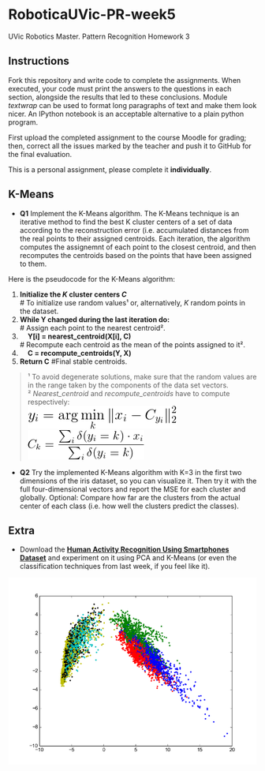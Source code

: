 # RoboticaUVic-PR-week5
UVic Robotics Master. Pattern Recognition Homework 3

## Instructions

Fork this repository and write code to complete the assignments. When
executed, your code must print the answers to the questions in each
section, alongside the results that led to these conclusions. Module
*textwrap* can be used to format long paragraphs of text and make them
look nicer. An IPython notebook is an acceptable alternative to a
plain python program.

First upload the completed assignment to the course Moodle for
grading; then, correct all the issues marked by the teacher and push it
to GitHub for the final evaluation.

This is a personal assignment, please complete it **individually**. 

## K-Means

- **Q1** Implement the K-Means algorithm. The K-Means technique is an
iterative method to find the best K cluster centers of a set of data
according to the reconstruction error (i.e. accumulated distances from
the real points to their assigned centroids. Each iteration, the
algorithm computes the assignemnt of each point to the closest
centroid, and then recomputes the centroids based on the points that
have been assigned to them.  

 Here is the pseudocode for the K-Means algorithm:  
 1) **Initialize the _K_ cluster centers _C_**  
 \# To initialize use random values¹ or, alternatively, *K* random points in the dataset.  
 2) **While Y changed during the last iteration do:**   
 \# Assign each point to the nearest centroid².  
 3) &nbsp;&nbsp;&nbsp;  **Y[i] = nearest_centroid(X[i], C)**  
 \# Recompute each centroid as the mean of the points assigned to it².  
 4) &nbsp;&nbsp;&nbsp;  **C = recompute_centroids(Y, X)**  
 5) **Return C** #Final stable centroids.   
     
 > ¹ To avoid degenerate solutions, make sure that the random values are in the range taken by the components of the data set vectors.  
 > ² *Nearest_centroid* and *recompute_centroids* have to compute respectively:   
 > ![Nearest centroid](img/image37.png)  
 > ![Update centroids](img/image38.png)  

- **Q2** Try the implemented K-Means algorithm with K=3 in the first
two dimensions of the iris dataset, so you can visualize it. Then try
it with the full four-dimensional vectors and report the MSE for each
cluster and globally. Optional: Compare how far are the clusters from the
actual center of each class (i.e. how well the clusters predict the classes).

## Extra

- Download the [**Human Activity Recognition Using Smartphones Dataset**](http://archive.ics.uci.edu/ml/datasets/Human+Activity+Recognition+Using+Smartphones) and experiment on it using PCA and K-Means (or even the classification techniques from last week, if you feel like it). 

![HAR dataset](img/HAR.png)
 
